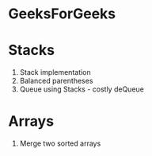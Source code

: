 # GeeksForGeeks
# Stacks
1. Stack implementation
2. Balanced parentheses
3. Queue using Stacks - costly deQueue

# Arrays
1. Merge two sorted arrays 

